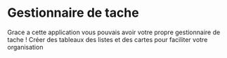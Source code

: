 # Gestionnaire de tache 
Grace a cette application vous pouvais avoir votre propre gestionnaire de tache !
Créer des tableaux des listes et des cartes pour faciliter votre organisation
